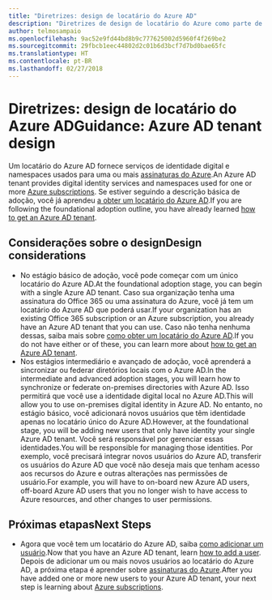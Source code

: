 ```yaml
---
title: "Diretrizes: design de locatário do Azure AD"
description: "Diretrizes de design de locatário do Azure como parte de uma estratégia básica de adoção da nuvem"
author: telmosampaio
ms.openlocfilehash: 9ac52e9fd44bd8b9c777625002d5960f4f269be2
ms.sourcegitcommit: 29fbcb1eec44802d2c01b6d3bcf7d7bd0bae65fc
ms.translationtype: HT
ms.contentlocale: pt-BR
ms.lasthandoff: 02/27/2018
---
```

# <a name="guidance-azure-ad-tenant-design"></a><span data-ttu-id="deb2c-103">Diretrizes: design de locatário do Azure AD</span><span class="sxs-lookup"><span data-stu-id="deb2c-103">Guidance: Azure AD tenant design</span></span>

<span data-ttu-id="deb2c-104">Um locatário do Azure AD fornece serviços de identidade digital e namespaces usados para uma ou mais [assinaturas do Azure](subscription-explainer.md).</span><span class="sxs-lookup"><span data-stu-id="deb2c-104">An Azure AD tenant provides digital identity services and namespaces used for one or more [Azure subscriptions](subscription-explainer.md).</span></span> <span data-ttu-id="deb2c-105">Se estiver seguindo a descrição básica de adoção, você já aprendeu [a obter um locatário do Azure AD][how-to-get-aad-tenant].</span><span class="sxs-lookup"><span data-stu-id="deb2c-105">If you are following the foundational adoption outline, you have already learned [how to get an Azure AD tenant][how-to-get-aad-tenant].</span></span> 

## <a name="design-considerations"></a><span data-ttu-id="deb2c-106">Considerações sobre o design</span><span class="sxs-lookup"><span data-stu-id="deb2c-106">Design considerations</span></span>

- <span data-ttu-id="deb2c-107">No estágio básico de adoção, você pode começar com um único locatário do Azure AD.</span><span class="sxs-lookup"><span data-stu-id="deb2c-107">At the foundational adoption stage, you can begin with a single Azure AD tenant.</span></span> <span data-ttu-id="deb2c-108">Caso sua organização tenha uma assinatura do Office 365 ou uma assinatura do Azure, você já tem um locatário do Azure AD que poderá usar.</span><span class="sxs-lookup"><span data-stu-id="deb2c-108">If your organization has an existing Office 365 subscription or an Azure subscription, you already have an Azure AD tenant that you can use.</span></span> <span data-ttu-id="deb2c-109">Caso não tenha nenhuma dessas, saiba mais sobre [como obter um locatário do Azure AD][how-to-get-aad-tenant].</span><span class="sxs-lookup"><span data-stu-id="deb2c-109">If you do not have either or of these, you can learn more about [how to get an Azure AD tenant][how-to-get-aad-tenant].</span></span> 
- <span data-ttu-id="deb2c-110">Nos estágios intermediário e avançado de adoção, você aprenderá a sincronizar ou federar diretórios locais com o Azure AD.</span><span class="sxs-lookup"><span data-stu-id="deb2c-110">In the intermediate and advanced adoption stages, you will learn how to synchronize or federate on-premises directories with Azure AD.</span></span> <span data-ttu-id="deb2c-111">Isso permitirá que você use a identidade digital local no Azure AD.</span><span class="sxs-lookup"><span data-stu-id="deb2c-111">This will allow you to use on-premises digital identity in Azure AD.</span></span> <span data-ttu-id="deb2c-112">No entanto, no estágio básico, você adicionará novos usuários que têm identidade apenas no locatário único do Azure AD.</span><span class="sxs-lookup"><span data-stu-id="deb2c-112">However, at the foundational stage, you will be adding new users that only have identity your single Azure AD tenant.</span></span> <span data-ttu-id="deb2c-113">Você será responsável por gerenciar essas identidades.</span><span class="sxs-lookup"><span data-stu-id="deb2c-113">You will be responsible for managing those identities.</span></span> <span data-ttu-id="deb2c-114">Por exemplo, você precisará integrar novos usuários do Azure AD, transferir os usuários do Azure AD que você não deseja mais que tenham acesso aos recursos do Azure e outras alterações nas permissões de usuário.</span><span class="sxs-lookup"><span data-stu-id="deb2c-114">For example, you will have to on-board new Azure AD users, off-board Azure AD users that you no longer wish to have access to Azure resources, and other changes to user permissions.</span></span>

## <a name="next-steps"></a><span data-ttu-id="deb2c-115">Próximas etapas</span><span class="sxs-lookup"><span data-stu-id="deb2c-115">Next Steps</span></span>

* <span data-ttu-id="deb2c-116">Agora que você tem um locatário do Azure AD, saiba [como adicionar um usuário][azure-ad-add-user].</span><span class="sxs-lookup"><span data-stu-id="deb2c-116">Now that you have an Azure AD tenant, learn [how to add a user][azure-ad-add-user].</span></span> <span data-ttu-id="deb2c-117">Depois de adicionar um ou mais novos usuários ao locatário do Azure AD, a próxima etapa é aprender sobre [assinaturas do Azure](subscription-explainer.md).</span><span class="sxs-lookup"><span data-stu-id="deb2c-117">After you have added one or more new users to your Azure AD tenant, your next step is learning about [Azure subscriptions](subscription-explainer.md).</span></span>

<!-- Links -->

[azure-ad-add-user]: /azure/active-directory/add-users-azure-active-directory?toc=/azure/architecture/cloud-adoption-guide/toc.json
[docs-manage-azure-ad]: /azure/active-directory/active-directory-administer?toc=/azure/architecture/cloud-adoption-guide/toc.json
[docs-tenant]: /azure/active-directory/develop/active-directory-howto-tenant?toc=/azure/architecture/cloud-adoption-guide/toc.json
[docs-associate-subscription]: /azure/active-directory/active-directory-how-subscriptions-associated-directory?toc=/azure/architecture/cloud-adoption-guide/toc.json
[how-to-get-aad-tenant]: /azure/active-directory/develop/active-directory-howto-tenant?toc=/azure/architecture/cloud-adoption-guide/toc.json
